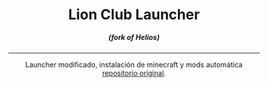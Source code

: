 

<h1 align="center">Lion Club Launcher</h1>

<em><h5 align="center">(fork of Helios)</h5></em>


---

<p align="center"> Launcher modificado, instalación de minecraft y mods automática <a href="https://github.com/dscalzi/HeliosLauncher">repositorio original</a>.</p>
